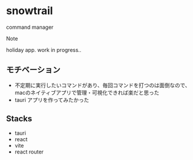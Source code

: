 # snowtrail
command manager

> [!NOTE]  
> holiday app. work in progress..

## モチベーション
- 不定期に実行したいコマンドがあり、毎回コマンドを打つのは面倒なので、macのネイティブアプリで管理・可視化できれば楽だと思った
- tauri アプリを作ってみたかった

## Stacks
- tauri
- react
- vite
- react router
